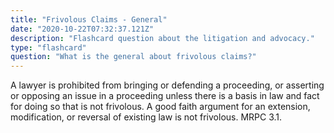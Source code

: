 ```yaml
---
title: "Frivolous Claims - General"
date: "2020-10-22T07:32:37.121Z"
description: "Flashcard question about the litigation and advocacy."
type: "flashcard"
question: "What is the general about frivolous claims?"
---
```


A lawyer is prohibited from bringing or defending a proceeding, or asserting or opposing an issue in a proceeding unless there is a basis in law and fact for doing so that is not frivolous. A good faith argument for an extension, modification, or reversal of existing law is not frivolous. MRPC 3.1.
